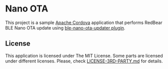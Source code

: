 # Nano OTA

This project is a sample [Apache Cordova](https://cordova.apache.org/) application that performs RedBear BLE Nano OTA update using [ble-nano-ota-updater plugin](https://github.com/CanTireInnovations/cordova-plugin-ble-nano-ota-updater).

## License

This application is licensed under The MIT License. Some parts are licensed under different licenses. Please, check [LICENSE-3RD-PARTY.md](LICENSE-3RD-PARTY.md) for details.